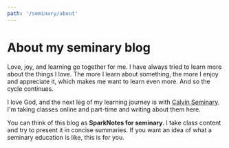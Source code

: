 ```yaml
---
path: '/seminary/about'
---
```


# About my seminary blog

Love, joy, and learning go together for me. I have always tried to learn more about
the things I love. The more I learn about something, the more I enjoy and appreciate it, which makes
me want to learn even more. And so the cycle continues.

I love God, and the next leg of my learning journey is with
<a href="https://www.calvinseminary.edu/" target="_blank" rel="noopener noreferrer">Calvin Seminary</a>.
I'm taking classes online and part-time and writing about them here.

You can think of this blog as **SparkNotes for seminary**. I take class content and try to present
it in concise summaries. If you want an idea of what a seminary education is like, this is for you.

